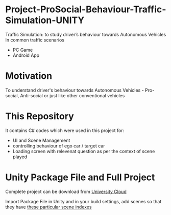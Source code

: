 # Project-ProSocial-Behaviour-Traffic-Simulation-UNITY

Traffic Simulation: to study driver’s behaviour towards Autonomous Vehicles
In common traffic scenarios

- PC Game
- Android App

# Motivation

To understand driver's behaviour towards Autonomous Vehicles - Pro-social, Anti-social or just like other conventional vehicles

# This Repository

It contains C# codes which were used in this project for:
 - UI and Scene Management
 - controlling behaviour of ego car / target car
 - Loading screen with relevenat question as per the context of scene played

# Unity Package File and Full Project

Complete project can be download from [University Cloud](https://cloud.uol.de/s/L9HGPx83Y6gBrCw?path=%2FUnity%20File%20and%20Assets%20(Final))

Import Package File in Unity and in your build settings, add scenes so that they have [these particular scene indexes](https://github.com/JHussain-Jimmy/Project-ProSocial-Behaviour-Traffic-Simulation-UNITY/blob/main/build%20scenes%20(indexes).png)


